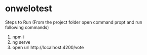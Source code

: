 # onwelotest
Steps to Run (From the project folder open command propt and run following commands)
1. npm i
2. ng serve
3. open url http://localhost:4200/vote
